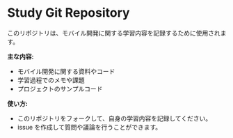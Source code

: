 # Study Git Repository

このリポジトリは、モバイル開発に関する学習内容を記録するために使用されます。

**主な内容:**

* モバイル開発に関する資料やコード
* 学習過程でのメモや課題
* プロジェクトのサンプルコード

**使い方:**

* このリポジトリをフォークして、自身の学習内容を記録してください。
* issue を作成して質問や議論を行うことができます。
